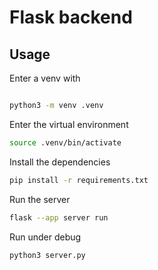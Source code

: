 # Flask backend

## Usage

Enter a venv with

```bash

python3 -m venv .venv
```

Enter the virtual environment
```bash
source .venv/bin/activate
```

Install the dependencies

```bash
pip install -r requirements.txt
```

Run the server

```bash
flask --app server run
```

Run under debug

```bash
python3 server.py
```
